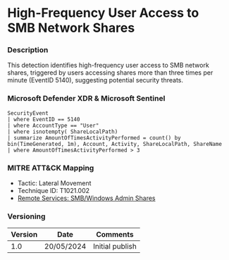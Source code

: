 # High-Frequency User Access to SMB Network Shares

### Description

This detection identifies high-frequency user access to SMB network shares, triggered by users accessing shares more than three times per minute (EventID 5140), suggesting potential security threats.

### Microsoft Defender XDR & Microsoft Sentinel
```
SecurityEvent
| where EventID == 5140
| where AccountType == "User"
| where isnotempty( ShareLocalPath)
| summarize AmountOfTimesActivityPerformed = count() by bin(TimeGenerated, 1m), Account, Activity, ShareLocalPath, ShareName
| where AmountOfTimesActivityPerformed > 3
```

### MITRE ATT&CK Mapping
- Tactic: Lateral Movement
- Technique ID: T1021.002
- [Remote Services: SMB/Windows Admin Shares](https://attack.mitre.org/techniques/T1021/002/)

### Versioning
| Version       | Date          | Comments                               |
| ------------- |---------------| ---------------------------------------|
| 1.0           | 20/05/2024    | Initial publish                        |
